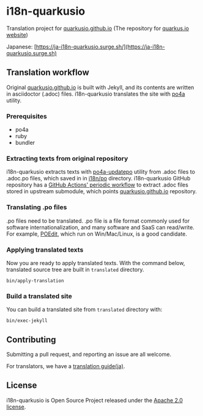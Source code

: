 # i18n-quarkusio

Translation project for [quarkusio.github.io](https://github.com/quarkusio/quarkusio.github.io) (The repository for [quarkus.io website](https://quarkus.io))

Japanese: [https://ja-i18n-quarkusio.surge.sh/](https://ja-i18n-quarkusio.surge.sh)

## Translation workflow

Original [quarkusio.github.io](https://github.com/quarkusio/quarkusio.github.io) is built with Jekyll, and its contents are written in asciidoctor (.adoc) files.
i18n-quarkusio translates the site with [po4a](https://po4a.org/) utility.

### Prerequisites

* po4a
* ruby
* bundler

### Extracting texts from original repository

i18n-quarkusio extracts texts with [po4a-updatepo](https://po4a.org/) utility from .adoc files to .adoc.po files, which saved in 
in [i18n/po](i18n/po) directory.
i18n-quarkusio GitHub repository has a [GitHub Actions' periodic workflow](.github/workflows/sync-upstream.yml) to extract .adoc files stored in upstream submodule, 
which points [quarkusio.github.io](https://github.com/quarkusio/quarkusio.github.io) repository.

### Translating .po files

.po files need to be translated. .po file is a file format commonly used for software internationalization, and 
many software and SaaS can read/write. For example, [POEdit](https://poedit.net/), which run on Win/Mac/Linux, is a good candidate.

### Applying translated texts

Now you are ready to apply translated texts. With the command below, translated source tree are built in `translated` directory.

```
bin/apply-translation
```

### Build a translated site

You can build a translated site from `translated` directory with:

```
bin/exec-jekyll
```

## Contributing

Submitting a pull request, and reporting an issue are all welcome.

For translators, we have a [translation guide(ja)](./translation-guide.ja.md).

## License

i18n-quarkusio is Open Source Project released under the
[Apache 2.0 license](http://www.apache.org/licenses/LICENSE-2.0.html).
